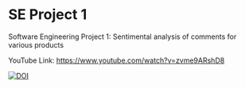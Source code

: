 # SE Project 1
Software Engineering Project 1: Sentimental analysis of comments for various products

YouTube Link: https://www.youtube.com/watch?v=zvme9ARshD8

[![DOI](https://zenodo.org/badge/295188611.svg)](https://zenodo.org/badge/latestdoi/295188611)
